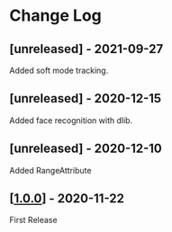# Change Log
## [unreleased] - 2021-09-27
Added soft mode tracking.

## [unreleased] - 2020-12-15
Added face recognition with dlib.

## [unreleased] - 2020-12-10
Added RangeAttribute

## [[1.0.0](https://github.com/Extended-Object-Detection-ROS/extended_object_detection/tree/r1.0.0)] - 2020-11-22
First Release
